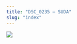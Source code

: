 ```yaml
---
title: "DSC_0235 – SUDA"
slug: "index"
---
```


[![](/wp-content/2015/05/DSC_0235-300x201.jpg)](/wp-content/2015/05/DSC_0235.jpg)